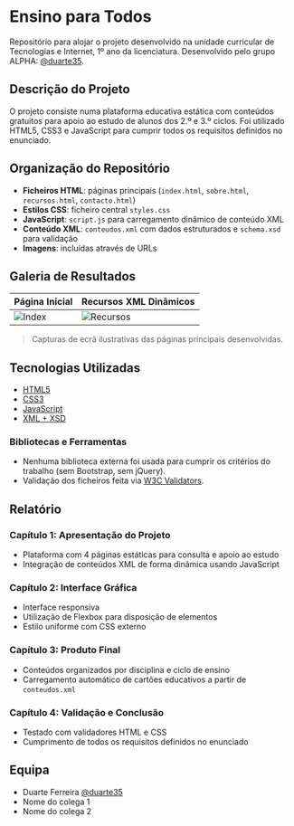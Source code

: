 # Ensino para Todos

Repositório para alojar o projeto desenvolvido na unidade curricular de Tecnologias e Internet, 1º ano da licenciatura. Desenvolvido pelo grupo ALPHA: [@duarte35](https://github.com/duarte35).

## Descrição do Projeto

O projeto consiste numa plataforma educativa estática com conteúdos gratuitos para apoio ao estudo de alunos dos 2.º e 3.º ciclos. Foi utilizado HTML5, CSS3 e JavaScript para cumprir todos os requisitos definidos no enunciado.

## Organização do Repositório

* **Ficheiros HTML**: páginas principais (`index.html`, `sobre.html`, `recursos.html`, `contacto.html`)
* **Estilos CSS**: ficheiro central `styles.css`
* **JavaScript**: `script.js` para carregamento dinâmico de conteúdo XML
* **Conteúdo XML**: `conteudos.xml` com dados estruturados e `schema.xsd` para validação
* **Imagens**: incluídas através de URLs

## Galeria de Resultados

| Página Inicial                          | Recursos XML Dinâmicos               |
|----------------------------------------|--------------------------------------|
| ![Index](screenshots/index.png)        | ![Recursos](screenshots/recursos.png) |

> Capturas de ecrã ilustrativas das páginas principais desenvolvidas.

## Tecnologias Utilizadas

* [HTML5](https://developer.mozilla.org/pt-PT/docs/Web/HTML)
* [CSS3](https://developer.mozilla.org/pt-PT/docs/Web/CSS)
* [JavaScript](https://developer.mozilla.org/pt-PT/docs/Web/JavaScript)
* [XML + XSD](https://www.w3schools.com/xml/schema_intro.asp)

### Bibliotecas e Ferramentas

* Nenhuma biblioteca externa foi usada para cumprir os critérios do trabalho (sem Bootstrap, sem jQuery).
* Validação dos ficheiros feita via [W3C Validators](https://validator.w3.org/).

## Relatório

### Capítulo 1: Apresentação do Projeto
- Plataforma com 4 páginas estáticas para consulta e apoio ao estudo
- Integração de conteúdos XML de forma dinâmica usando JavaScript

### Capítulo 2: Interface Gráfica
- Interface responsiva
- Utilização de Flexbox para disposição de elementos
- Estilo uniforme com CSS externo

### Capítulo 3: Produto Final
- Conteúdos organizados por disciplina e ciclo de ensino
- Carregamento automático de cartões educativos a partir de `conteudos.xml`

### Capítulo 4: Validação e Conclusão
- Testado com validadores HTML e CSS
- Cumprimento de todos os requisitos definidos no enunciado

## Equipa

* Duarte Ferreira [@duarte35](https://github.com/duarte35)
* Nome do colega 1
* Nome do colega 2
